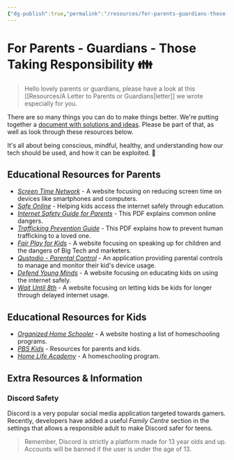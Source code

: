 ```yaml
---
{"dg-publish":true,"permalink":"/resources/for-parents-guardians-those-taking-responsibility/"}
---
```


# For Parents - Guardians - Those Taking Responsibility 👪️

> Hello lovely parents or guardians, please have a look at this [[Resources/A Letter to Parents or Guardians\|letter]] we wrote especially for you.

There are so many things you can do to make things better. We're putting together a [document with solutions and ideas](https://docs.google.com/document/d/1dyUqccIRYcNA5nHFql1QAvSDd4M3KfkKqwI1pPiSiDw/edit?usp=sharing). Please be part of that, as well as look through these resources below.

It's all about being conscious, mindful, healthy, and understanding how our tech should be used, and how it can be exploited. 🌳

## Educational Resources for Parents 

- *[Screen Time Network](https://screentimenetwork.org/)* - A website focusing on reducing screen time on devices like smartphones and computers.
- *[Safe Online](https://safeonline.global/what-we-do-overview/)* - Helping kids access the internet safely through education.
- *[Internet Safety Guide for Parents](https://www.gcsomichigan.com/_files/ugd/4fba35_eb1dd9fd97004614bd7db3fcd9cda79c.pdf)* - This PDF explains common online dangers.
- *[Trafficking Prevention Guide](https://www.gcsomichigan.com/_files/ugd/4fba35_c1c2d24ab4cd4995ac5edffdfce046c0.pdf)* - This PDF explains how to prevent human trafficking to a loved one.
- *[Fair Play for Kids](https://fairplayforkids.org/)* - A website focusing on speaking up for children and the dangers of Big Tech and marketers.
- *[Qustodio - Parental Control](https://www.qustodio.com/)* - An application providing parental controls to manage and monitor their kid's device usage. 
- *[Defend Young Minds](https://www.defendyoungminds.com/)* - A website focusing on educating kids on using the internet safely.
- *[Wait Until 8th](https://www.waituntil8th.org/)* - A website focusing on letting kids be kids for longer through delayed internet usage.
## Educational Resources for Kids 

- *[Organized Home Schooler](https://www.organizedhomeschooler.com/online-homeschool-classes/)* - A website hosting a list of homeschooling programs.
- *[PBS Kids](https://pbskids.org/learn/)* - Resources for parents and kids.
- *[Home Life Academy](https://homelifeacademy.com/)* - A homeschooling program.
## Extra Resources & Information 

### Discord Safety

Discord is a very popular social media application targeted towards gamers. Recently, developers have added a useful *Family Centre* section in the settings that allows a responsible adult to make Discord safer for teens. 

> Remember, Discord is strictly a platform made for 13 year olds and up. Accounts will be banned if the user is under the age of 13.